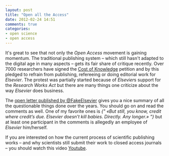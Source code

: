 ```yaml
---
layout: post
title: "Open all the Access"
date: 2012-02-24 14:51
comments: true
categories:
- open science
- open access
---
```


It's great to see that not only the *Open Access* movement is gaining momentum. The traditional publishing system – which still hasn't adapted to the digital age in many aspects – gets its fair share of critique recently. Over 7000 researchers have signed the [Cost of Knowledge](http://thecostofknowledge.com/) petition and by this pledged to refrain from publishing, refereeing or doing editorial work for *Elsevier*. The protest was partially started because of *Elsevier*s support for the *Research Works Act* but there are many things one criticize about the way *Elsevier* does business.

The [open letter published by @FakeElsevier](http://fakeelsevier.wordpress.com/2012/02/19/dear-elsevier-employees-with-love-from-fakeelsevier) gives you a nice summary of all the questionable things done over the years. You should go on and read the comments as well. One of my favorite ones is *{" «But still, you know, credit where credit’s due. Elsevier doesn’t kill babies. Directly. Any longer.» "}* but at least one participant in the comments is allegedly an employee of *Elsevier* him/herself.

If you are interested on how the current process of scientific publishing works – and why scientists still submit their work to closed access journals – you should watch this video [Youtube](http://www.youtube.com/watch?feature=player_embedded&v=7_UAGireJpQ).
